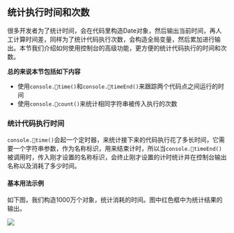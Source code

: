 ## 统计执行时间和次数

很多开发者为了统计时间，会在代码里构造Date对象，然后输出当前时间，再人工计算时间差，同样为了统计代码执行次数，会构造全局变量，然后累加进行输出。本节我们介绍如何使用控制台的高级功能，更方便的统计代码执行的时间和次数。

**总的来说本节包括如下内容**

* 使用`console.time()`和`console.timeEnd()`来跟踪两个代码点之间运行的时间
* 使用`console.count()`来统计相同字符串被传入执行的次数

### 统计代码执行时间

`console.time()`会起一个定时器，来统计接下来的代码执行花了多长时间，它需要一个字符串参数，作为名称标识，用来结束计时，所以当`console.timeEnd()`被调用时，传入刚才设置的名称标识，会终止刚才设置的计时统计并在控制台输出名称以及消耗了多少时间。

#### 基本用法示例

如下图，我们构造1000万个对象，统计消耗的时间。图中红色框中为统计结果的输出。

![](http://p1.bqimg.com/582863/ad17c6831aab3d4c.png)